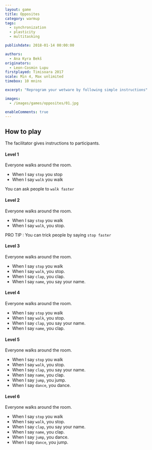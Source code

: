 ```yaml
---
layout: game
title: Opposites
category: warmup
tags:
  - synchronization
  - plasticity
  - multitasking

publishdate: 2018-01-14 00:00:00

authors: 
  - Ana Kyra Bekš
originators: 
  - Leon-Cosmin Lupu
firstplayed: Timisoara 2017
scale: Min 4, Max unlimited
timebox: 10 mnins

excerpt: "Reprogram your wetware by following simple instructions"

images:
  - /images/games/opposites/01.jpg

enableComments: true
---
```


## How to play

The facilitator gives instructions to participants.

#### Level 1
Everyone walks around the room. 
- When I say `stop` you stop
- When I say `walk` you walk

You can ask people to `walk faster`

#### Level 2
Everyone walks around the room. 
- When I say `stop` you walk
- When I say `walk`, you stop.

PRO TIP : You can trick people by saying `stop faster`

#### Level 3
Everyone walks around the room. 
- When I say `stop` you walk
- When I say `walk`, you stop.
- When I say `clap`, you clap.
- When I say `name`, you say your name.

#### Level 4
Everyone walks around the room. 
- When I say `stop` you walk
- When I say `walk`, you stop.
- When I say `clap`, you say your name.
- When I say `name`, you clap.

#### Level 5
Everyone walks around the room. 
- When I say `stop` you walk
- When I say `walk`, you stop.
- When I say `clap`, you say your name.
- When I say `name`, you clap.
- When I say `jump`, you jump.
- When I say `dance`, you dance.

#### Level 6
Everyone walks around the room. 
- When I say `stop` you walk
- When I say `walk`, you stop.
- When I say `clap`, you say your name.
- When I say `name`, you clap.
- When I say `jump`, you dance.
- When I say `dance`, you jump.

